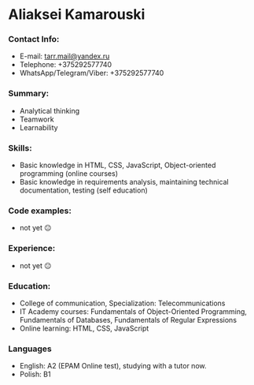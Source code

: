 # Aliaksei Kamarouski

### Contact Info:
- E-mail:	tarr.mail@yandex.ru
- Telephone:	+375292577740
- WhatsApp/Telegram/Viber: +375292577740

### Summary:
- Analytical thinking
- Teamwork
- Learnability

### Skills:
- Basic knowledge in HTML, CSS, JavaScript, Object-oriented programming (online courses)
- Basic knowledge in requirements analysis, maintaining technical documentation, testing (self education)

### Code examples:
- not yet :neutral_face:

### Experience:
- not yet :neutral_face:

### Education:
- College of communication, Specialization: Telecommunications
- IT Academy courses: Fundamentals of Object-Oriented Programming, Fundamentals of Databases, Fundamentals of Regular Expressions
- Online learning: HTML, CSS, JavaScript

### Languages
- English: A2 (EPAM Online test), studying with a tutor now.
- Polish: B1
